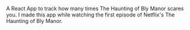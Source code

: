 A React App to track how many times The Haunting of Bly Manor scares you.
I made this app while watching the first episode of Netflix's The Haunting of Bly Manor. 

<!-- https://scare-count.herokuapp.com -->

